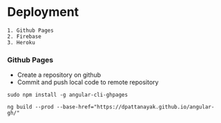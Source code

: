 # Deployment

    1. Github Pages
    2. Firebase
    3. Heroku

### Github Pages

- Create a repository on github 
- Commit and push local code to remote repository

`sudo npm install -g angular-cli-ghpages`

`ng build --prod --base-href="https://dpattanayak.github.io/angular-gh/"`